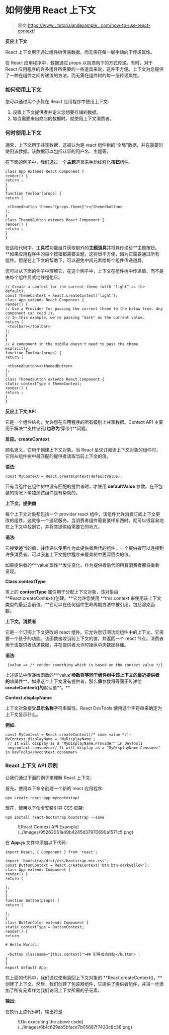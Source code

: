 # 如何使用 React 上下文

> 原文:[https://www . tutorialandexample . com/how-to-use-react-context/](https://www.tutorialandexample.com/how-to-use-react-context/)

**反应上下文**

React 上下文用于通过组件树传递数据，而无需在每一层手动向下传递属性。

在 React 应用程序中，数据通过 props 以自顶向下的方式传递。有时，对于 React 应用程序的许多组件所需要的一些道具来说，这并不方便。上下文为您提供了一种在组件之间传递值的方法，而无需在组件树的每一层传递属性。

### 如何使用上下文

您可以通过两个步骤在 React 应用程序中使用上下文:

1.  设置上下文提供者并定义您想要存储的数据。
2.  每当需要来自商店的数据时，就使用上下文消费者。

### 何时使用上下文

通常，上下文用于共享数据，这被认为是 react 组件树的“全局”数据，并在需要时使用该数据。该数据可以包括认证的用户名、主题等。

在下面的例子中，我们通过一个**主题**道具来手动线程化**按钮**组件。

```
class App extends React.Component { 
render() { 
return ; 
} 
} 
function Toolbar(props) { 
return ( 

 <themedbutton theme="{props.theme}"></themedbutton>  
); 
} 
class ThemedButton extends React.Component { 
render() { 
return ; 
} 
} 
```

在这段代码中，**工具栏**功能组件获取额外的**主题道具**并将其传递给**主题按钮。**如果应用程序中的每个按钮都需要主题，这将很不方便，因为它需要通过所有组件。但是在上下文的帮助下，可以避免中间元素给每个组件传递道具。

您可以从下面的例子中理解它，在这个例子中，上下文在组件树中传递值，而不是由每个组件显式地线程化它。

```
// Create a context for the current theme (with "light" as the default).
const ThemeContext = React.createContext('light');
class App extends React.Component {
render() {
// Use a Provider for passing the current theme to the below tree. Any component can read it.
// In this example, we're passing "dark" as the current value.
return (
 <toolbar></toolbar> 
);
}
}
// A component in the middle doesn't need to pass the theme explicitly. 
function Toolbar(props) {
return (

 <themedbutton></themedbutton> 
);
}
class ThemedButton extends React.Component {
static contextType = ThemeContext; 
render() {
return ;
}
} 
```

**反应上下文 API**

它是一个组件结构，允许您在应用程序的所有级别上共享数据。Context API 主要用于解决**支柱钻孔(**也称为**‘穿带’)**问题。

**反应。createContext**

顾名思义，它用于创建上下文对象。当 React 呈现订阅该上下文对象的组件时，它将从组件树中最匹配的提供者读取当前上下文的值。

**语法:**

```
const MyContext = React.createContext(defaultValue);  
```

只有当组件在组件树中没有匹配的提供者时，才使用 **defaultValue** 参数。在不包装的情况下单独测试组件是有帮助的。

**上下文。提供商**

每个上下文对象都包括一个 provider react 组件，该组件允许消费订阅上下文更改的组件。这就像一个送货服务。当消费者组件需要某样东西时，就可以很容易地在上下文中找到它，并将其提供给需要它的地方。

**语法:**

它接受适当的值，并传递以使用作为此提供者后代的组件。一个提供者可以连接到许多消费者。可以嵌套上下文提供程序来覆盖树中更深层次的值。

如果提供者的**‘value’属性**发生变化，作为提供者后代的所有消费者都将重新呈现。

**Class.contextType**

类上的 **contextType** 属性用于分配上下文对象，该对象由 **React.createContext()创建。**它允许您使用 **this.context 来使用该上下文类型的最近当前值。**它可以在任何组件生命周期方法中被引用，包括渲染函数。

**上下文。消费者**

它是一个订阅上下文更改的 react 组件。它允许您订阅功能组件中的上下文。它需要一个孩子的功能。该函数接收当前上下文的值，并返回一个 react 节点。消费者用于由提供者请求数据，并在提供者允许时操纵中央数据存储。

**语法:**

```
 {value => /* render something which is based on the context value */} 
```

上述语法中传递给函数的**‘value’**参数将等同于组件树中该上下文的最近提供者的**值属性**。如果这个上下文没有提供者，那么**值**参数将等同于传递给 **createContext()的**默认值**。**

**Context.displayName**

上下文对象接受**显示名称**字符串属性。React DevTools 使用这个字符串来确定为上下文显示什么。

**例如:**

```
const MyContext = React.createContext(/* some value */);
MyContext.displayName = 'MyDisplayName';
 // It will display as a "MyDisplayName.Provider" in DevTools
 <mycontext.consumer>// It will display as a "MyDisplayName.Consumer" in DevTools</mycontext.consumer> 
```

### React 上下文 API 示例

让我们通过下面的例子来理解 React 上下文:

首先，使用以下命令创建一个新的 react 应用程序:

```
npx create-react-app mycontextapi
```

现在，使用以下命令安装引导 CSS 框架:

```
npm install react-bootstrap bootstrap --save
```

<figure class="aligncenter">![React Context API Example](../Images/95262051a49b4245d37970690a1571c5.png)</figure>

在 **App.js** 文件中添加以下代码:

```
import React, { Component } from 'react';  
```

```
import 'bootstrap/dist/css/bootstrap.min.css'; 
const ButtonContext = React.createContext('btn btn-darkyellow'); 
class App extends Component { 
render() { 
return ( 

); 
} 
} 
function Button(props) { 
return ( 

);  
} 
class ButtonColor extends Component { 
static contextType = ButtonContext; 
render() { 
return

# Hello World:)

 <button classname="{this.context}">## 引导成功按钮</button> ; 
} 
} 
export default App;  
```

在上面的代码中，我们通过使用返回上下文对象的 **React.createContext()，**创建了上下文。然后，我们创建了包装器组件，它提供了提供者组件，并进一步添加了所有元素作为我们访问上下文所需的子元素。

**输出:**

在执行上述代码时，输出将是:

<figure class="aligncenter">![On executing the above code](../Images/6b1c629ab5bface7b05687f7433c8c36.png)</figure>